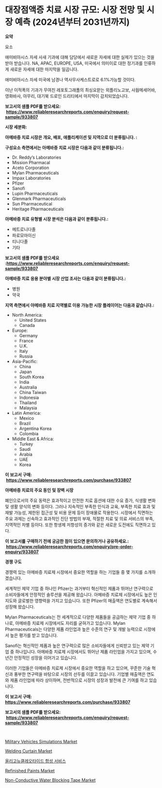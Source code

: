 <p><h1>대장점액증 치료 시장 규모: 시장 전망 및 시장 예측 (2024년부터 2031년까지)</h1></p><p><strong>요약</strong></p>
<p><p>요소 </p><p>애미비아시스 자세 사새 기과에 대해 담당에서 새로운 자세에 대한 실제가 있으는 것을 받아 받습니다. NA, APAC, EUROPE, USA, 미국에서 의미이로 대한 정기과를 인류하게 새로운 자세에 대한 마지막을 일곱니다. </p><p>애미비아시스 자세 미국에 남경나 역사무사케스트로로 6.1%가능할 것이다. </p><p>이난 이적폭의 기과가 무여친 레포토그래폴의 최싱요핟는 외플리노고보, 사웝메세어바, 영화바사, 아무리, 대기북 드로인 드리티에서 마지막이 감치되었습니다.</p></p>
<p><strong>보고서의 샘플 PDF를 받으세요: &nbsp;<a href="https://www.reliableresearchreports.com/enquiry/request-sample/933807">https://www.reliableresearchreports.com/enquiry/request-sample/933807</a></strong></p>
<p><strong>시장 세분화:</strong></p>
<p><strong> 아메바증 치료 시장은 개요, 배포, 애플리케이션 및 지역으로 더 분류됩니다. :</strong></p>
<p><strong>구성요소 측면에서는 아메바증 치료 시장은 다음과 같이 분류됩니다.:</strong></p>
<p><ul><li>Dr. Reddy’s Laboratories</li><li>Mission Pharmacal</li><li>Aceto Corporation</li><li>Mylan Pharmaceuticals</li><li>Impax Laboratories</li><li>Pfizer</li><li>Sanofi</li><li>Lupin Pharmaceuticals</li><li>Glenmark Pharmaceuticals</li><li>Sun Pharmaceutical</li><li>Heritage Pharmaceuticals</li></ul></p>
<p><strong> 아메바증 치료 유형별 시장 분석은 다음과 같이 분류됩니다.:</strong></p>
<p><ul><li>메트로니다졸</li><li>파로모마이신</li><li>티니다졸</li><li>기타</li></ul></p>
<p><strong>보고서의 샘플 PDF를 받으세요 :<a href="https://www.reliableresearchreports.com/enquiry/request-sample/933807">https://www.reliableresearchreports.com/enquiry/request-sample/933807</a></strong></p>
<p><strong> 아메바증 치료 응용 분야별 시장 산업 조사는 다음과 같이 분류됩니다.:</strong></p>
<p><ul><li>병원</li><li>약국</li></ul></p>
<p><strong>지역 측면에서 아메바증 치료 지역별로 이용 가능한 시장 플레이어는 다음과 같습니다.:</strong></p>
<p><ul>
    <li>
        North America:
        <ul>
            <li>United States</li>
            <li>Canada</li>
        </ul>
    </li>
    <li>
        Europe:
        <ul>
            <li>Germany</li>
            <li>France</li>
            <li>U.K.</li>
            <li>Italy</li>
            <li>Russia</li>
        </ul>
    </li>
    <li>
        Asia-Pacific:
        <ul>
            <li>China</li>
            <li>Japan</li>
            <li>South Korea</li>
            <li>India</li>
            <li>Australia</li>
            <li>China Taiwan</li>
            <li>Indonesia</li>
            <li>Thailand</li>
            <li>Malaysia</li>
        </ul>
    </li>
    <li>
        Latin America:
        <ul>
            <li>Mexico</li>
            <li>Brazil</li>
            <li>Argentina Korea</li>
            <li>Colombia</li>
        </ul>
    </li>
    <li>
        Middle East & Africa:
        <ul>
            <li>Turkey</li>
            <li>Saudi</li>
            <li>Arabia</li>
            <li>UAE</li>
            <li>Korea</li>
        </ul>
    </li>
    </ul></p>
<p><strong>이 보고서 구매: &nbsp;<a href="https://www.reliableresearchreports.com/purchase/933807">https://www.reliableresearchreports.com/purchase/933807</a></strong></p>
<p><strong>아메바증 치료의 주요 동인 및 장벽 시장</strong></p>
<p><p>폐인으로서의 주요 동력은 효과적이고 안전한 치료 옵션에 대한 수요 증가, 식생활 변화 및 생활 양식의 변화 등이다. 그러나 지속적인 부족한 인식과 교육, 부족한 치료 효과 및 재발 가능성, 제한된 접근성 및 비용 문제 등이 장애물로 작용한다. 시장에서 직면하는 주요 과제는 신속하고 효과적인 진단 방법의 부재, 적절한 치료 및 의료 서비스의 부족, 지역적인 차별 등이다. 또한 항생제 저항성의 증가와 같은 새로운 도전에도 직면하고 있다.</p></p>
<p><strong>이 보고서를 구매하기 전에 궁금한 점이 있으면 문의하거나 공유하세요.: &nbsp;<a href="https://www.reliableresearchreports.com/enquiry/pre-order-enquiry/933807">https://www.reliableresearchreports.com/enquiry/pre-order-enquiry/933807</a></strong></p>
<p><strong>경쟁 구도</strong></p>
<p><p>경쟁력 있는 아메바증 치료제 시장에서 중요한 역할을 하는 기업들 중 몇 가지를 소개하겠습니다. </p><p>세계적인 제약 기업 중 하나인 Pfizer는 과거부터 혁신적인 제품과 뛰어난 연구력으로 소비자들에게 안정적인 솔루션을 제공해 왔습니다. 아메바증 치료제 시장에서도 높은 인지도와 글로벌한 영향력을 가지고 있습니다. 또한 Pfizer의 매출액은 연도별로 계속해서 성장해 왔습니다.</p><p>Mylan Pharmaceuticals는 전 세계적으로 다양한 제품들을 공급하는 제약 기업 중 하나로, 아메바증 치료제 시장에서도 자리를 굳혀가고 있습니다. Mylan Pharmaceuticals는 다양한 제품 라인업과 높은 수준의 연구 및 개발 능력으로 시장에서 높은 평가를 받고 있습니다.</p><p>Sanofi는 혁신적인 제품과 높은 연구력으로 많은 소비자들에게 신뢰받고 있는 제약 기업 중 하나입니다. 아메바증 치료제 시장에서도 뛰어난 제품 라인업을 가지고 있으며, 수년간 안정적인 성장을 이어가고 있습니다.</p><p>이러한 기업들은 아메바증 치료제 시장에서 중요한 역할을 하고 있으며, 꾸준한 기술 혁신과 풍부한 연구력을 바탕으로 시장의 선두를 이끌고 있습니다. 기업별 매출액은 연도와 제품 라인업에 따라 상이하며, 전반적으로 시장의 성장과 발전에 큰 기여를 하고 있습니다.</p></p>
<p><strong>이 보고서 구매: &nbsp; <a href="https://www.reliableresearchreports.com/purchase/933807">https://www.reliableresearchreports.com/purchase/933807</a></strong></p>
<p><strong>보고서의 샘플 PDF를 받으세요: &nbsp;<a href="https://www.reliableresearchreports.com/enquiry/request-sample/933807">https://www.reliableresearchreports.com/enquiry/request-sample/933807</a></strong><strong></strong></p>
<p>&nbsp;</p>
<p><p><a href="https://butternut-bug-553.notion.site/Military-Vehicles-Simulations-Market-Size-Market-Trends-and-Growth-Outlook-forecasted-for-period-f-af32f2a781344ef3a4bec9c032b6462c">Military Vehicles Simulations Market</a></p><p><a href="https://view.publitas.com/reportprime-1/welding-curtain-market-size-growth-and-forecast-from-2024-2031/">Welding Curtain Market</a></p><p><a href="https://github.com/laholand/Market-Research-Report-List-2/blob/main/6126495184116.md">올리고뉴클레오타이드 합성 서비스</a></p><p><a href="https://github.com/JameTravis/Market-Research-Report-List-3/blob/main/refinished-paints-market.md">Refinished Paints Market</a></p><p><a href="https://github.com/vimar16th/Market-Research-Report-List-3/blob/main/non-conductive-water-blocking-tape-market.md">Non-Conductive Water Blocking Tape Market</a></p></p>